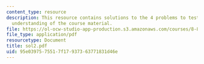 ```yaml
---
content_type: resource
description: This resource contains solutions to the 4 problems to test the student's
  understanding of the course material.
file: https://ol-ocw-studio-app-production.s3.amazonaws.com/courses/8-811-particle-physics-ii-fall-2005/95e0397575517f17937363771831d46e_sol2.pdf
file_type: application/pdf
resourcetype: Document
title: sol2.pdf
uid: 95e03975-7551-7f17-9373-63771831d46e
---
```

